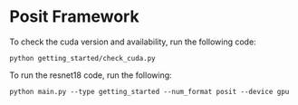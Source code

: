 # Posit Framework

To check the cuda version and availability, run the following code:
```
python getting_started/check_cuda.py
```

To run the resnet18 code, run the following:
```
python main.py --type getting_started --num_format posit --device gpu
```
